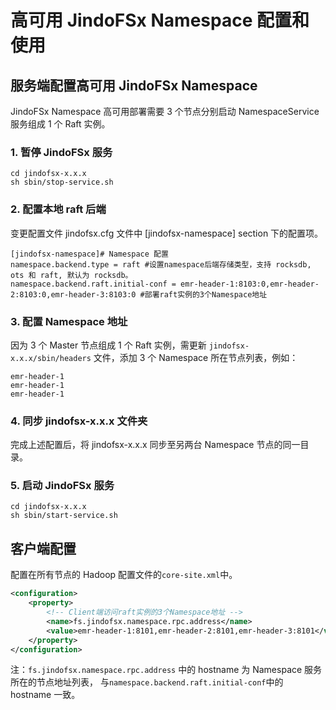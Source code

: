 # 高可用 JindoFSx Namespace 配置和使用

## 服务端配置高可用 JindoFSx Namespace
JindoFSx Namespace 高可用部署需要 3 个节点分别启动 NamespaceService 服务组成 1 个 Raft 实例。

### 1. 暂停 JindoFSx 服务
```
cd jindofsx-x.x.x
sh sbin/stop-service.sh
```

### 2. 配置本地 raft 后端

变更配置文件 jindofsx.cfg 文件中 [jindofsx-namespace] section 下的配置项。

```
[jindofsx-namespace]# Namespace 配置
namespace.backend.type = raft #设置namespace后端存储类型，支持 rocksdb, ots 和 raft, 默认为 rocksdb。
namespace.backend.raft.initial-conf = emr-header-1:8103:0,emr-header-2:8103:0,emr-header-3:8103:0 #部署raft实例的3个Namespace地址
```

### 3. 配置 Namespace 地址
因为 3 个 Master 节点组成 1 个 Raft 实例，需更新 `jindofsx-x.x.x/sbin/headers` 文件，添加 3 个 Namespace 所在节点列表，例如：
```
emr-header-1
emr-header-1
emr-header-1
```

### 4. 同步 jindofsx-x.x.x 文件夹
完成上述配置后，将 jindofsx-x.x.x 同步至另两台 Namespace 节点的同一目录。

### 5. 启动 JindoFSx 服务
```
cd jindofsx-x.x.x
sh sbin/start-service.sh
```

## 客户端配置

配置在所有节点的 Hadoop 配置文件的`core-site.xml`中。
```xml
<configuration>
    <property>
        <!-- Client端访问raft实例的3个Namespace地址 -->
        <name>fs.jindofsx.namespace.rpc.address</name>
        <value>emr-header-1:8101,emr-header-2:8101,emr-header-3:8101</value>
    </property>
</configuration>
```

注：`fs.jindofsx.namespace.rpc.address` 中的 hostname 为 Namespace 服务所在的节点地址列表， 与`namespace.backend.raft.initial-conf`中的 hostname 一致。
